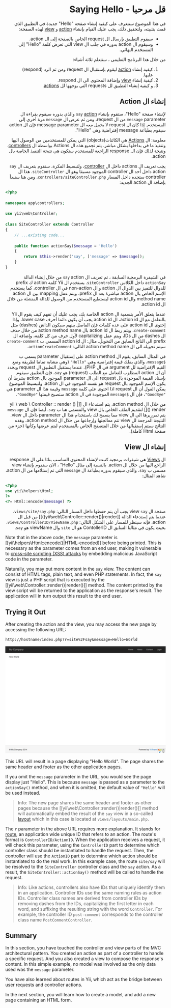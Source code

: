 # <div dir="rtl">قل مرحبا - Saying Hello</div>

<p dir="rtl">
    في هذا الموضوع سنتعرف على كيفية إنشاء صفحة "Hello" جديدة في التطبيق الذي قمت بتثبيته، ولتحقيق ذلك، يجب عليك القيام بإنشاء <a href="../guide/structure-controllers.md#creating-actions">action</a> و <a href="../guide/structure-views.md">view</a> لهذه الصفحة:
</p>

<ul dir="rtl">
    <li>سيقوم التطبيق بإرسال ال request الخاص بالصفحة إلى ال action.</li>
    <li>وسيقوم ال action بدوره في جلب ال view التي تعرض كلمة "Hello" إلى المستخدم النهائي.</li>
</ul>

<p dir="rtl">
    من خلال هذا البرنامج التعليمي ، ستتعلم ثلاثة أشياء: 
</p>

<ol dir="rtl">
    <li>كيفية إنشاء <a href="../guide/structure-controllers.md#creating-actions">action</a> ليقوم بإستقبال ال request ومن ثم الرد (respond) عليها.</li>
    <li>كيفية إنشاء <a href="../guide/structure-views.md">view</a> وإضافة المحتوى الى ال respond.</li>
    <li>و كيفية إنشاء التطبيق لل requests التي يوجهها لل <a href="../guide/structure-controllers.md#creating-actions">actions</a>. </li>
</ol>

##  <div dir="rtl">إنشاء ال Action</div> <span id="creating-action"></span>

<p dir="rtl">
    لإنشاء صفحة "Hello"، ستقوم بإنشاء <code>say</code> <a href="../guide/structure-controllers.md#creating-actions">action</a> والذي بدوره سيقوم  بقراءة ال <code>message</code> parameter من ال request، ومن ثم عرض ال <code>message</code> مرة أخرى إلى المستخدم. إذا كان ال request لا يحمل معه ال message parameter فإن ال action سيقوم بطباعة message إفتراضية وهي "Hello".
</p>

<blockqoute><p dir="rtl">
    معلومة: ال <a href="../guide/structure-controllers.md#creating-actions">Actions</a> هي الكائنات(objects) التي يمكن للمستخدمين من الوصول اليها وتنفيذ ما في بداخلها بشكل مباشر.  يتم تجميع هذه ال Actions بواسطة ال <a href="../guide/structure-controllers.md">controllers</a>. ونتيجة لذلك فإن ال response الراجعة للمستخدم ستكون هي نتيجة التنفيذ الخاصة بال action. 
</p></blockqoute>

<p dir="rtl">
    يجب تعريف ال actions داخل ال <a href="../guide/structure-controllers.md">controller</a>، ولتبسيط الفكرة، سنقوم بتعريف ال <code>say</code> action داخل أحد ال controller الموجود مسبقا وهو ال <code>siteController</code>. هذا ال controller ستجده داخل المسار <code>controllers/siteController.php</code>. ومن هنا سنبدأ بإضافة ال action الجديد: 
</p>

```php
<?php

namespace app\controllers;

use yii\web\Controller;

class SiteController extends Controller
{
    // ...existing code...

    public function actionSay($message = 'Hello')
    {
        return $this->render('say', ['message' => $message]);
    }
}
```

<p dir="rtl">
    في الشيفرة البرمجية السابقة ، تم تعريف ال <code>say</code> action من خلال إنشاء الدالة <code>actionSay</code> داخل الكلاس  <code>siteController</code>. يستخدم ال Yii كلمة action ك prefix للدوال للتميز بين الدوال ال action و ال non-action في ال controller، كما يستخدم الإسم الخاص بال action مباشرة بعد ال prefix، ويتم عمل mapping بين ال action method name وال action id ليستطيع المستخدم من الوصول للدالة المنشئة من خلال ال action id. 
</p>

<p dir="rtl">
    عندما يتعلق الأمر بتسمية ال action الخاصة بك، يجب عليك  أن تفهم كيف يقوم ال Yii بالتعامل مع ال action id، ال action id يجب أن يكون دائما أحرف lower case، وإذا إحتوى ال action id على عدة كلمات فإن الفاصل بينهم سيكون الداش (dashes)  مثل  <code>create-comment</code>، ويتم ربط ال action id بال action method name من  خلال حذف ال dashes من ال IDs، ويتم عمل capitalizing لأول خرف من كل كلمة، وإضافة ال prefix الى الناتج السابق من التحويل. مثال: ال action id المسمى ب <code>create-comment</code> سيتم تحويله الى ال action method name التالي: <code>actionCreateComment</code>. 
</p>

<p dir="rtl">
    في المثال السابق، يقوم ال action method على إستقبال parameter يسمى ب <code>$message</code>، والذي يملك قيمة إفتراضية وهي <code>"Hello"</code> (وهي مشابة تماما لطريقة وضع القيم الإفتراضية لل argument في ال PHP). عندما يستقبل التطبيق ال request ويحدد أن ال action المطلوب للتعامل مع الطلب (request) هو <code>say</code>، فإن التطبيق سيقوم بإسناد القيمة الموجودة بال request الى ال parameter الموجود بال action بشرط أن يكون الإسم الموجود بال request هو نفسه الموجود في ال action. ولتبسيط الموضوع يمكن القول أن ال request اذا احتوى على كلمة <code>message</code> وقيمة هذا ال parameter هي <code>"GoodBye"</code>، فإن ال <code>$message</code> الموجودة في ال action ستصبح قيمتها <code>"GoodBye"</code>.  
</p>


<p dir="rtl">
    من خلال ال action method، يتم استدعاء ال  [[yii \ web \ Controller :: render () | render ()]] لتقديم
الملف الخاص بال view والمسمى هنا ب <code>say</code>. أيضا فإن ال <code>message</code> يتم تمرريرها الى ال view مما يسمح لك باستخدام هذا ال parameter داخل ال view. النتيجة المرجعة لل view تتم معالجتها وإرجاعها من خلال ال action method، وهذه النتائج سيتم إستقبالها من خلال المتصفح الخاص بالمستخدم ليتم عرضها وكأنها (جزء من صفحة Html كاملة). 
</p>

## <div dir="rtl">إنشاء ال View</div> <span id="creating-view"></span>

<p dir="rtl">
    ال <a href="../guide/structure-views.md">Views</a> هي شيفرات برمجية كتبت ﻹنشاء المحتوى المناسب بنائا على ال response الراجع اليها من خلال ال action. 
    بالنسبة إلى مثال "Hello" ، الآن سنقوم بإنشاء view مسمى ب <code>say</code>، والذي سيقوم بدوره بطباعة ال <code>message</code> التي تم إستلامها من ال action، شاهد المثال: 
</p>


```php
<?php
use yii\helpers\Html;
?>
<?= Html::encode($message) ?>
```

<p dir="rtl">
    صفحة ال view <code>say</code> يجب أن يتم حفظها داخل المسار التالي: <code>views/site/say.php</code>. عندما يتم إستدعاء الدالة [[yii\web\Controller::render()|render()]] من قبل ال action، فإنه سينظر للمسار على الشكل التالي: <code>views/ControllerID/ViewName.php</code>، بحيث يكون في مثالنا السابق ال ContollerID هو ال <code>site</code> وال viewName هو <code>say</code>.
</p>

Note that in the above code, the `message` parameter is [[yii\helpers\Html::encode()|HTML-encoded]]
before being printed. This is necessary as the parameter comes from an end user, making it vulnerable to
[cross-site scripting (XSS) attacks](http://en.wikipedia.org/wiki/Cross-site_scripting) by embedding
malicious JavaScript code in the parameter.

Naturally, you may put more content in the `say` view. The content can consist of HTML tags, plain text, and even PHP statements.
In fact, the `say` view is just a PHP script that is executed by the [[yii\web\Controller::render()|render()]] method.
The content printed by the view script will be returned to the application as the response's result. The application will in turn output this result to the end user.


Trying it Out <span id="trying-it-out"></span>
-------------

After creating the action and the view, you may access the new page by accessing the following URL:

```
http://hostname/index.php?r=site%2Fsay&message=Hello+World
```

![Hello World](../guide/images/start-hello-world.png)

This URL will result in a page displaying "Hello World". The page shares the same header and footer as the other application pages. 

If you omit the `message` parameter in the URL, you would see the page display just "Hello". This is because `message` is passed as a parameter to the `actionSay()` method, and when it is omitted,
the default value of `"Hello"` will be used instead.

> Info: The new page shares the same header and footer as other pages because the [[yii\web\Controller::render()|render()]]
  method will automatically embed the result of the `say` view in a so-called [layout](structure-views.md#layouts) which in this
  case is located at `views/layouts/main.php`.

The `r` parameter in the above URL requires more explanation. It stands for [route](runtime-routing.md), an application wide unique ID
that refers to an action. The route's format is `ControllerID/ActionID`. When the application receives
a request, it will check this parameter, using the `ControllerID` part to determine which controller
class should be instantiated to handle the request. Then, the controller will use the `ActionID` part
to determine which action should be instantiated to do the real work. In this example case, the route `site/say`
will be resolved to the `SiteController` controller class and the `say` action. As a result,
the `SiteController::actionSay()` method will be called to handle the request.

> Info: Like actions, controllers also have IDs that uniquely identify them in an application.
  Controller IDs use the same naming rules as action IDs. Controller class names are derived from
  controller IDs by removing dashes from the IDs, capitalizing the first letter in each word,
  and suffixing the resulting string with the word `Controller`. For example, the controller ID `post-comment` corresponds
  to the controller class name `PostCommentController`.


Summary <span id="summary"></span>
-------

In this section, you have touched the controller and view parts of the MVC architectural pattern.
You created an action as part of a controller to handle a specific request. And you also created a view
to compose the response's content. In this simple example, no model was involved as the only data used was the `message` parameter.

You have also learned about routes in Yii, which act as the bridge between user requests and controller actions.

In the next section, you will learn how to create a model, and add a new page containing an HTML form.
